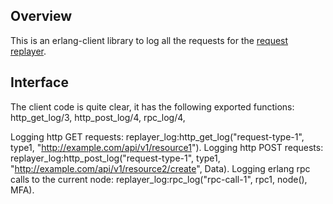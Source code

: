 Overview
--------

This is an erlang-client library to log all the requests for the [request replayer](https://github.com/EchoTeam/replayer).

Interface
---------

The client code is quite clear, it has the following exported functions:
    http_get_log/3,
    http_post_log/4,
    rpc_log/4,

Logging http GET requests:
    replayer_log:http_get_log("request-type-1", type1, "http://example.com/api/v1/resource1").
Logging http POST requests:
    replayer_log:http_post_log("request-type-1", type1, "http://example.com/api/v1/resource2/create", Data).
Logging erlang rpc calls to the current node:
    replayer_log:rpc_log("rpc-call-1", rpc1, node(), MFA).
    
